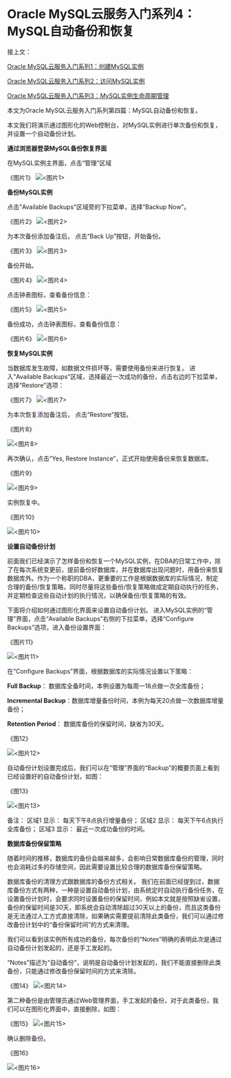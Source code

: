 # Oracle MySQL云服务入门系列4：MySQL自动备份和恢复	


接上文：

[Oracle MySQL云服务入门系列1：创建MySQL实例](https://github.com/cloud-is-coming/oraclecloud/blob/master/mysqlcs-get-started/mysqlcs-get-started-series1_provisioning.md)

[Oracle MySQL云服务入门系列2：访问MySQL实例](https://github.com/cloud-is-coming/oraclecloud/blob/master/mysqlcs-get-started/mysqlcs-get-started-series1_access.md)

[Oracle MySQL云服务入门系列3：MySQL实例生命周期管理](https://github.com/cloud-is-coming/oraclecloud/blob/master/mysqlcs-get-started/mysqlcs-get-started-series3_lifecycle.md)



本文为Oracle MySQL云服务入门系列第四篇：MySQL自动备份和恢复。

本文我们将演示通过图形化的Web控制台，对MySQL实例进行单次备份和恢复，并设置一个自动备份计划。



**通过浏览器登录MySQL备份恢复界面**

在MySQL实例主界面，点击“管理”区域

《图片1》
![**<图片1>**](https://github.com/cloud-is-coming/oraclecloud/blob/master/mysqlcs-get-started/backup/1.jpg)

**备份MySQL实例**

点击"Available Backups"区域旁的下拉菜单，选择“Backup Now”。

《图片2》
![**<图片2>**](https://github.com/cloud-is-coming/oraclecloud/blob/master/mysqlcs-get-started/backup/2.jpg)

为本次备份添加备注后， 点击“Back Up”按钮，开始备份。

《图片3》
![**<图片3>**](https://github.com/cloud-is-coming/oraclecloud/blob/master/mysqlcs-get-started/backup/3.jpg)

备份开始。

《图片4》
![**<图片4>**](https://github.com/cloud-is-coming/oraclecloud/blob/master/mysqlcs-get-started/backup/4.jpg)

点击钟表图标，查看备份信息：

《图片5》
![**<图片5>**](https://github.com/cloud-is-coming/oraclecloud/blob/master/mysqlcs-get-started/backup/5.jpg)


备份成功，点击钟表图标，查看备份信息：

《图片6》
![**<图片6>**](https://github.com/cloud-is-coming/oraclecloud/blob/master/mysqlcs-get-started/backup/6.jpg)


**恢复MySQL实例**

当数据库发生故障，如数据文件损坏等，需要使用备份来进行恢复。
进入"Available Backups"区域，选择最近一次成功的备份，点击右边的下拉菜单，选择“Restore”选项：

《图片7》
![**<图片7>**](https://github.com/cloud-is-coming/oraclecloud/blob/master/mysqlcs-get-started/backup/7.jpg)


为本次恢复添加备注后， 点击“Restore”按钮。

《图片8》

![**<图片8>**](https://github.com/cloud-is-coming/oraclecloud/blob/master/mysqlcs-get-started/backup/8.jpg)

再次确认，点击“Yes, Restore Instance”，正式开始使用备份来恢复数据库。

《图片9》

![**<图片9>**](https://github.com/cloud-is-coming/oraclecloud/blob/master/mysqlcs-get-started/backup/9.jpg)

实例恢复中。

《图片10》

![**<图片10>**](https://github.com/cloud-is-coming/oraclecloud/blob/master/mysqlcs-get-started/backup/10.jpg)



**设置自动备份计划**

前面我们已经演示了怎样备份和恢复一个MySQL实例，在DBA的日常工作中，除了在每次系统变更前，提前备份好数据库，并在数据库出现问题时，用备份来恢复数据库外。作为一个称职的DBA，更重要的工作是根据数据库的实际情况，制定合理的备份/恢复策略，同时尽量将这些备份/恢复策略做成定期自动执行的任务，并定期检查这些自动计划的执行情况，以确保备份/恢复策略的有效。

下面将介绍如何通过图形化界面来设置自动备份计划。
进入MySQL实例的“管理”界面，点击“Available Backups”右侧的下拉菜单，选择“Configure Backups”选项，进入备份设置界面：

《图片11》

![**<图片11>**](https://github.com/cloud-is-coming/oraclecloud/blob/master/mysqlcs-get-started/backup/11.jpg)

在“Configure Backups”界面，根据数据库的实际情况设置以下策略：

**Full Backup**： 数据库全备时间，本例设置为每周一18点做一次全库备份；

**Incremental Backup**：数据库增量备份时间，本例为每天20点做一次数据库增量备份；

**Retention Period**： 数据库备份的保留时间，缺省为30天。


《图12》

![**<图片12>**](https://github.com/cloud-is-coming/oraclecloud/blob/master/mysqlcs-get-started/backup/12.jpg)

自动备份计划设置完成后，我们可以在“管理”界面的“Backup”的概要页面上看到已经设置好的自动备份计划，如图：



《图13》

![**<图片13>**](https://github.com/cloud-is-coming/oraclecloud/blob/master/mysqlcs-get-started/backup/13.jpg)

备注：
区域1 显示： 每天下午8点执行增量备份；
区域2 显示： 每天下午6点执行全库备份；
区域3 显示： 最近一次成功备份的时间。


**数据库备份保留策略**

随着时间的推移，数据库的备份会越来越多，会影响日常数据库备份的管理，同时也会消耗过多的存储空间，因此需要设置比较合理的数据库备份保留策略。

数据库备份的清理方式跟数据库的备份方式相关。
我们在前面已经提到过，数据库备份方式有两种，一种是设置自动备份计划，由系统定时自动执行备份任务，在设置备份计划时，会要求同时设置备份的保留时间，例如本文就是按照缺省设置，备份的保留时间是30天，即系统会自动清除超过30天以上的备份，而且这类备份是无法通过人工方式直接清除，如果确实需要提前清除此类备份，我们可以通过修改备份计划中的“备份保留时间”的方式来清理。 

我们可以看到该实例所有成功的备份，每次备份的“Notes”明确的表明此次是通过自动备份计划发起的，还是手工发起的。

“Notes”描述为“自动备份”，说明是自动备份计划发起的，我们不能直接删除此类备份，只能通过修改备份保留时间的方式来清除。

《图14》
![**<图片14>**](https://github.com/cloud-is-coming/oraclecloud/blob/master/mysqlcs-get-started/backup/14.jpg)

第二种备份是由管理员通过Web管理界面，手工发起的备份，对于此类备份，我们可以在图形化界面中，直接删除，如图：

《图15》
![**<图片15>**](https://github.com/cloud-is-coming/oraclecloud/blob/master/mysqlcs-get-started/backup/15.jpg)

确认删除备份。

《图16》

![**<图片16>**](https://github.com/cloud-is-coming/oraclecloud/blob/master/mysqlcs-get-started/backup/16.jpg)



